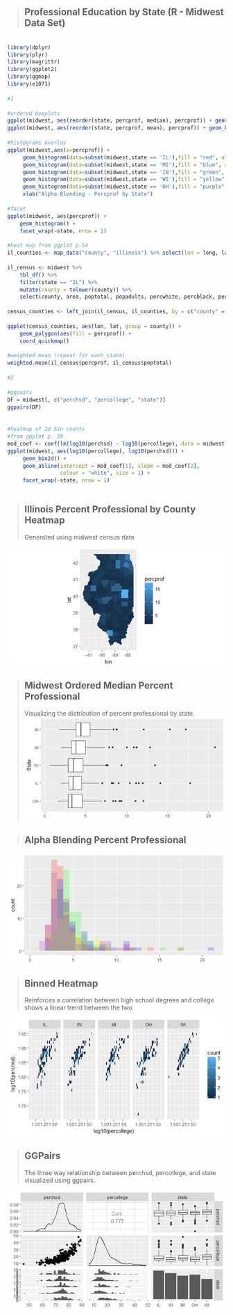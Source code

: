 > ## Professional Education by State (R - Midwest Data Set)

```R

library(dplyr)
library(plyr)
library(magrittr)
library(ggplot2)
library(ggmap)
library(e1071)

#1

#ordered boxplots
ggplot(midwest, aes(reorder(state, percprof, median), percprof)) + geom_boxplot() + coord_flip() + scale_x_discrete("State") + ylab("Ordered Median Percent Professional")
ggplot(midwest, aes(reorder(state, percprof, mean), percprof)) + geom_boxplot() + coord_flip() + scale_x_discrete("State") + ylab("Ordered Mean Percent Professional")

#histograms overlay
ggplot(midwest,aes(x=percprof)) + 
     geom_histogram(data=subset(midwest,state == 'IL'),fill = "red", alpha = 0.2) +
     geom_histogram(data=subset(midwest,state == 'MI'),fill = "blue", alpha = 0.2) +
     geom_histogram(data=subset(midwest,state == 'IN'),fill = "green", alpha = 0.2) +
     geom_histogram(data=subset(midwest,state == 'WI'),fill = "yellow", alpha = 0.2) +
     geom_histogram(data=subset(midwest,state == 'OH'),fill = "purple", alpha = 0.2) +
     xlab("Alpha Blending - Percprof by State")

#facet
ggplot(midwest, aes(percprof)) +
    geom_histogram() +
    facet_wrap(~state, nrow = 1)	 

#heat map from ggplot p.54
il_counties <- map_data("county", "illinois") %>% select(lon = long, lat, group, id = subregion)

il_census <- midwest %>%
    tbl_df() %>%
    filter(state == "IL") %>%
    mutate(county = tolower(county)) %>%
    select(county, area, poptotal, popadults, percwhite, percblack, percollege, perchsd, percprof, percbelowpoverty)		 

census_counties <- left_join(il_census, il_counties, by = c("county" = "id"))

ggplot(census_counties, aes(lon, lat, group = county)) +
    geom_polygon(aes(fill = percprof)) +
    coord_quickmap()
	
#weighted mean (repeat for each state)
weighted.mean(il_census$percprof, il_census$poptotal)

#2

#ggpairs
DF = midwest[, c("perchsd", "percollege", "state")]
ggpairs(DF)


#heatmap of 2d bin counts		
#from ggplot p. 39
mod_coef <- coef(lm(log10(perchsd) ~ log10(percollege), data = midwest))
ggplot(midwest, aes(log10(percollege), log10(perchsd))) +
     geom_bin2d() +
     geom_abline(intercept = mod_coef[1], slope = mod_coef[2],
                 colour = "white", size = 1) +
     facet_wrap(~state, nrow = 1)
		
```
> ## Illinois Percent Professional by County Heatmap
> Generated using midwest census data

![Heatmap](https://github.com/jlm429/ML/blob/master/images/dvaILpercprofmap.png)  

> ## Midwest Ordered Median Percent Professional  
> Visualizing the distribution of percent professional by state. 
![Box Plot](https://github.com/jlm429/ML/blob/master/images/dvaBoxPlot.png)   

> ## Alpha Blending Percent Professional
  
![Alpha Blending](https://github.com/jlm429/ML/blob/master/images/dvaPercprofHist.png)   

> ## Binned Heatmap  
> Reinforces a correlation between high school degrees and college shows a linear trend between the two.  
  
![Alpha Blending](https://github.com/jlm429/ML/blob/master/images/dvaHeatmapBins.png)   

> ## GGPairs   
> The three way relationship between perchsd, percollege, and state visualized using ggpairs.  
  
![Alpha Blending](https://github.com/jlm429/ML/blob/master/images/dvaggpairs.png)  
